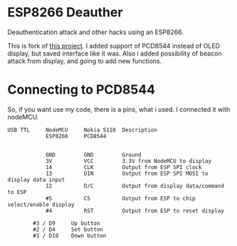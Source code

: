# ESP8266 Deauther
Deauthentication attack and other hacks using an ESP8266.

This is fork of [this project](https://github.com/spacehuhn/esp8266_deauther).
I added support of PCD8544 instead of OLED display, but saved interface like it was. Also i added possibility of beacon attack from display, and going to add new functions.

# Connecting to PCD8544
So, if you want use my code, there is a pins, what i used. I connected it with nodeMCU.
```
USB TTL     NodeMCU     Nokia 5110  Description
            ESP8266     PCD8544
 
 
            GND         GND         Ground
            3V          VCC         3.3V from NodeMCU to display
            14          CLK         Output from ESP SPI clock
            13          DIN         Output from ESP SPI MOSI to display data input
            12          D/C         Output from display data/command to ESP
            #5          CS          Output from ESP to chip select/enable display
            #4          RST         Output from ESP to reset display
	    
	    #3 / D9     Up button
	    #2 / D4     Set button
	    #1 / D10    Down button
```
